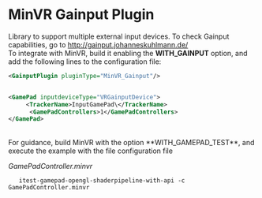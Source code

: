 # MinVR Gainput Plugin

Library to support multiple external input devices. To check Gainput capabilities, go to http://gainput.johanneskuhlmann.de/
<br/>
To integrate with MinVR, build it enabling the **WITH_GAINPUT** option, and  add the following lines to the configuration file:

```xml
<GainputPlugin pluginType="MinVR_Gainput"/>	


<GamePad inputdeviceType="VRGainputDevice">
     <TrackerName>InputGamePad\</TrackerName>
      <GamePadControllers>1</GamePadControllers>
</GamePad>
```
<br/>
For guidance, build MinVR with the option **WITH_GAMEPAD_TEST**, and execute the example with the file configuration file 

*GamePadController.minvr*

```   
   itest-gamepad-opengl-shaderpipeline-with-api -c GamePadController.minvr
```
